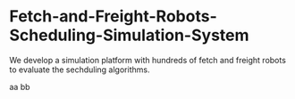# Fetch-and-Freight-Robots-Scheduling-Simulation-System
We develop a simulation platform with hundreds of fetch and freight robots to evaluate the sechduling algorithms. 

aa
bb